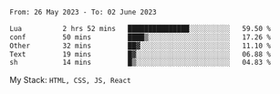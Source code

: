 <!--START_SECTION:waka-->

```txt
From: 26 May 2023 - To: 02 June 2023

Lua          2 hrs 52 mins   ███████████████░░░░░░░░░░   59.50 %
conf         50 mins         ████▒░░░░░░░░░░░░░░░░░░░░   17.26 %
Other        32 mins         ██▓░░░░░░░░░░░░░░░░░░░░░░   11.10 %
Text         19 mins         █▓░░░░░░░░░░░░░░░░░░░░░░░   06.88 %
sh           14 mins         █▒░░░░░░░░░░░░░░░░░░░░░░░   04.83 %
```

<!--END_SECTION:waka-->
My Stack: `HTML, CSS, JS, React`
